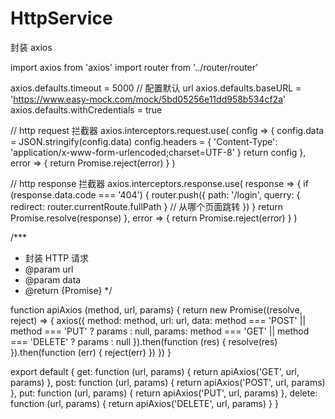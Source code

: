 # HttpService
封装 axios

import axios from 'axios'
import router from '../router/router'

axios.defaults.timeout = 5000
// 配置默认 url
axios.defaults.baseURL = 'https://www.easy-mock.com/mock/5bd05256e11dd958b534cf2a'
axios.defaults.withCredentials = true

// http request 拦截器
axios.interceptors.request.use(
  config => {
    config.data = JSON.stringify(config.data)
    config.headers = {
      'Content-Type': 'application/x-www-form-urlencoded;charset=UTF-8'
    }
    return config
  },
  error => {
    return Promise.reject(error)
  }
)

// http response 拦截器
axios.interceptors.response.use(
  response => {
    if (response.data.code === '404') {
      router.push({
        path: '/login',
        querry: { redirect: router.currentRoute.fullPath } // 从哪个页面跳转
      })
    }
    return Promise.resolve(response)
  },
  error => {
    return Promise.reject(error)
  }
)

/***
 * 封装 HTTP 请求
 * @param url
 * @param data
 * @return {Promise}
 */

function apiAxios (method, url, params) {
  return new Promise((resolve, reject) => {
    axios({
      method: method,
      url: url,
      data: method === 'POST' || method === 'PUT' ? params : null,
      params: method === 'GET' || method === 'DELETE' ? params : null
    }).then(function (res) {
      resolve(res)
    }).then(function (err) {
      reject(err)
    })
  })
}

export default {
  get: function (url, params) {
    return apiAxios('GET', url, params)
  },
  post: function (url, params) {
    return apiAxios('POST', url, params)
  },
  put: function (url, params) {
    return apiAxios('PUT', url, params)
  },
  delete: function (url, params) {
    return apiAxios('DELETE', url, params)
  }
}
